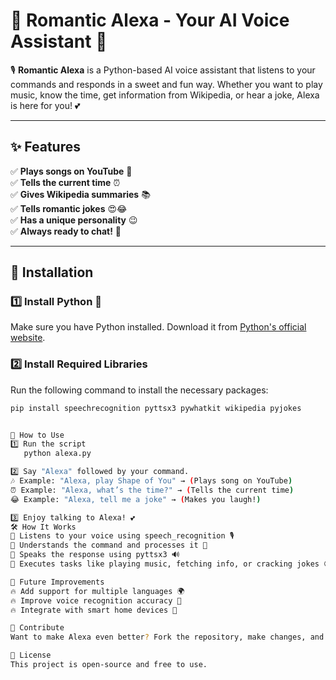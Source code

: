 # 💖 Romantic Alexa - Your AI Voice Assistant 💖

🎙️ **Romantic Alexa** is a Python-based AI voice assistant that listens to your commands and responds in a sweet and fun way. Whether you want to play music, know the time, get information from Wikipedia, or hear a joke, Alexa is here for you! 💕

---

## ✨ Features  
✅ **Plays songs on YouTube** 🎵  
✅ **Tells the current time** ⏰  
✅ **Gives Wikipedia summaries** 📚  
✅ **Tells romantic jokes** 😍😂  
✅ **Has a unique personality** 😉  
✅ **Always ready to chat!** 🎤  

---

## 🔧 Installation  

### **1️⃣ Install Python** 🐍  
Make sure you have Python installed. Download it from [Python's official website](https://www.python.org/downloads/).

### **2️⃣ Install Required Libraries**  
Run the following command to install the necessary packages:  
```sh
pip install speechrecognition pyttsx3 pywhatkit wikipedia pyjokes


🚀 How to Use
1️⃣ Run the script
   python alexa.py

2️⃣ Say "Alexa" followed by your command.
🎶 Example: "Alexa, play Shape of You" → (Plays song on YouTube)
⏰ Example: "Alexa, what’s the time?" → (Tells the current time)
😂 Example: "Alexa, tell me a joke" → (Makes you laugh!)

3️⃣ Enjoy talking to Alexa! 💕
🛠️ How It Works
🔹 Listens to your voice using speech_recognition 🎙️
🔹 Understands the command and processes it 🧠
🔹 Speaks the response using pyttsx3 🔊
🔹 Executes tasks like playing music, fetching info, or cracking jokes 😆

🎯 Future Improvements
🔥 Add support for multiple languages 🌍
🔥 Improve voice recognition accuracy 🎤
🔥 Integrate with smart home devices 🏡

🤝 Contribute
Want to make Alexa even better? Fork the repository, make changes, and submit a pull request! 🚀

📜 License
This project is open-source and free to use.









